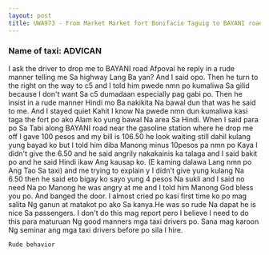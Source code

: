 ```yaml
---
layout: post
title: UWA973 - From Market Market fort Bonifacio Taguig to BAYANI road Afpovai 
---
```


### Name of taxi: ADVICAN

I ask the driver to drop me to BAYANI road Afpovai he reply in a rude manner telling me Sa highway Lang Ba yan? And I said opo. Then he turn to the right on the way to c5 and I told him pwede nmn po kumaliwa Sa gilid because I don't want Sa c5 dumadaan especially pag gabi po. Then he insist in a rude manner Hindi mo Ba nakikita Na bawal dun that was he said to me. And I stayed quiet Kahit I know Na pwede nmn dun kumaliwa kasi taga the fort po ako Alam ko yung bawal Na area Sa Hindi. When I said para po Sa Tabi along BAYANI road near the gasoline station where he drop me off I gave 100 pesos and my bill is 106.50 he look waiting still dahil kulang yung bayad ko but I told him diba Manong minus 10pesos pa nmn po Kaya I didn't give the 6.50 and he said angrily nakakainis ka talaga and I said bakit po and he said Hindi ikaw Ang kausap ko. (E kaming dalawa Lang nmn po Ang Tao Sa taxi) and me trying to explain y I didn't give yung kulang Na 6.50 then he said eto bigay ko sayo yung 4 pesos Na sukli and I said no need Na po Manong he was angry at me and I told him Manong God bless you po. And banged the door. I almost cried po kasi first time ko po mag salita Ng ganun at matakot po ako Sa kanya.He was so rude Na dapat he is nice Sa passengers. I don't do this mag report pero I believe I need to do this para maturuan Ng good manners mga taxi drivers po. Sana mag karoon Ng seminar ang mga taxi drivers before po sila I hire. 

```Rude behavior```
